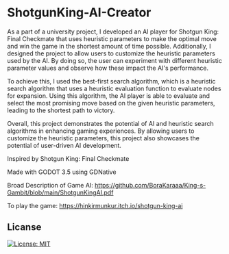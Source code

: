 # ShotgunKing-AI-Creator

As a part of a university project, I developed an AI player for Shotgun King: Final Checkmate that uses heuristic parameters to make the optimal move and win the game in the shortest amount of time possible. Additionally, I designed the project to allow users to customize the heuristic parameters used by the AI. By doing so, the user can experiment with different heuristic parameter values and observe how these impact the AI's performance.

To achieve this, I used the best-first search algorithm, which is a heuristic search algorithm that uses a heuristic evaluation function to evaluate nodes for expansion. Using this algorithm, the AI player is able to evaluate and select the most promising move based on the given heuristic parameters, leading to the shortest path to victory.

Overall, this project demonstrates the potential of AI and heuristic search algorithms in enhancing gaming experiences. By allowing users to customize the heuristic parameters, this project also showcases the potential of user-driven AI development.

Inspired by Shotgun King: Final Checkmate

Made with GODOT 3.5 using GDNative

Broad Description of Game AI: https://github.com/BoraKaraaa/King-s-Gambit/blob/main/ShotgunKingAI.pdf

To play the game: https://hinkirmunkur.itch.io/shotgun-king-ai


## Licanse


[![License: MIT](https://img.shields.io/badge/License-MIT-yellow.svg)](https://opensource.org/licenses/MIT)
